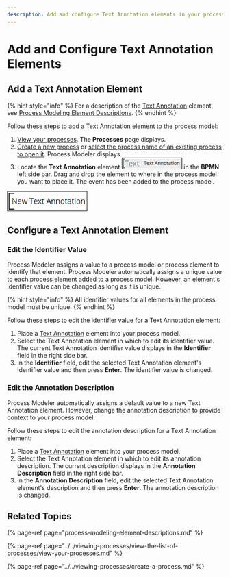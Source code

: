 ```yaml
---
description: Add and configure Text Annotation elements in your process model.
---
```


# Add and Configure Text Annotation Elements

## Add a Text Annotation Element

{% hint style="info" %}
For a description of the [Text Annotation](process-modeling-element-descriptions.md#text-annotation) element, see [Process Modeling Element Descriptions](process-modeling-element-descriptions.md).
{% endhint %}

Follow these steps to add a Text Annotation element to the process model:

1. [View your processes](https://processmaker.gitbook.io/processmaker-4-community/-LPblkrcFWowWJ6HZdhC/~/drafts/-LRhVZm0ddxDcGGdN5ZN/primary/designing-processes/viewing-processes/view-the-list-of-processes/view-your-processes#view-all-processes). The **Processes** page displays.
2. [Create a new process](../../viewing-processes/create-a-process.md) or [select the process name of an existing process to open it](../../viewing-processes/view-the-list-of-processes/view-your-processes.md#view-all-processes). Process Modeler displays.
3. Locate the **Text Annotation** element ![](../../../.gitbook/assets/text-annotation-bpmn-side-bar-process-modeler-processes.png) in the **BPMN** left side bar. Drag and drop the element to where in the process model you want to place it. The event has been added to the process model.

![Text Annotation element](../../../.gitbook/assets/text-annotation-process-modeler-processes.png)

## Configure a Text Annotation Element

### Edit the Identifier Value

Process Modeler assigns a value to a process model or process element to identify that element. Process Modeler automatically assigns a unique value to each process element added to a process model. However, an element's identifier value can be changed as long as it is unique.

{% hint style="info" %}
All identifier values for all elements in the process model must be unique.
{% endhint %}

Follow these steps to edit the identifier value for a Text Annotation element:

1. Place a [Text Annotation](add-and-configure-text-annotation-elements.md#add-a-text-annotation-element) element into your process model.
2. Select the Text Annotation element in which to edit its identifier value. The current Text Annotation identifier value displays in the **Identifier** field in the right side bar.
3. In the **Identifier** field, edit the selected Text Annotation element's identifier value and then press **Enter**. The identifier value is changed.

### Edit the Annotation Description

Process Modeler automatically assigns a default value to a new Text Annotation element. However, change the annotation description to provide context to your process model.

Follow these steps to edit the annotation description for a Text Annotation element:

1. Place a [Text Annotation](add-and-configure-text-annotation-elements.md#add-a-text-annotation-element) element into your process model.
2. Select the Text Annotation element in which to edit its annotation description. The current description displays in the **Annotation Description** field in the right side bar.
3. In the **Annotation Description** field, edit the selected Text Annotation element's description and then press **Enter**. The annotation description is changed.

## Related Topics

{% page-ref page="process-modeling-element-descriptions.md" %}

{% page-ref page="../../viewing-processes/view-the-list-of-processes/view-your-processes.md" %}

{% page-ref page="../../viewing-processes/create-a-process.md" %}

